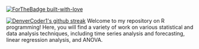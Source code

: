 [![ForTheBadge built-with-love](http://ForTheBadge.com/images/badges/built-with-love.svg)](https://GitHub.com/Naereen/)

[![DenverCoder1's github streak](https://github-readme-streak-stats.herokuapp.com/?user=mwangi-george&theme=blue-green)](https://github.com/DenverCoder1/github-readme-streak-stats)
Welcome to my repository on R programming! Here, you will find a variety of work on various statistical and data analysis techniques, including time series analysis and forecasting, linear regression analysis, and ANOVA.
